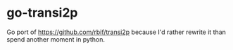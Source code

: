 # go-transi2p
Go port of https://github.com/rbif/transi2p because I'd rather rewrite it than spend another moment in python.
